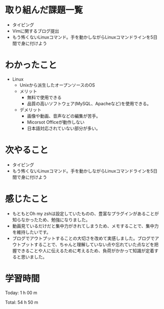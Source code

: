 # 取り組んだ課題一覧
- タイピング
- Vimに関するブログ提出
- もう怖くないLinuxコマンド。手を動かしながらLinuxコマンドラインを5日間で身に付けよう

# わかったこと
- Linux
  - Unixから派生したオープンソースのOS
  - メリット
    - 無料で使用できる
    - 品質の高いソフトウェア(MySQL、Apacheなど)を使用できる。
  - デメリット
    - 画像や動画、音声などの編集が苦手。
    - Micorsot Officeが動作しない
    - 日本語対応されていない部分が多い。

# 次やること
- タイピング
- もう怖くないLinuxコマンド。手を動かしながらLinuxコマンドラインを5日間で身に付けよう

# 感じたこと
- もともとOh my zshは設定していたものの、豊富なプラグインがあることが知らなかったため、勉強になりました。
- 動画見ているだけだと集中力がきれてしまうため、メモすることで、集中力を維持したいです。
- ブログでアウトプットすることの大切さを改めて実感しました。ブログでアウトプットすることで、ちゃんと理解していない点や忘れていた点などを把握できることや人に伝えるために考えるため、負荷がかかって知識が定着すると思いました。


# 学習時間
Today: 1 h 00 m

Total: 54 h 50 m
